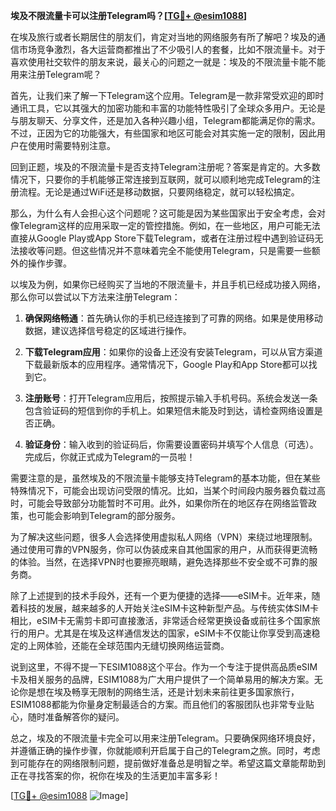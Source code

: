 **埃及不限流量卡可以注册Telegram吗？[[TG💪+ @esim1088](https://t.me/s/esim1088)]**

在埃及旅行或者长期居住的朋友们，肯定对当地的网络服务有所了解吧？埃及的通信市场竞争激烈，各大运营商都推出了不少吸引人的套餐，比如不限流量卡。对于喜欢使用社交软件的朋友来说，最关心的问题之一就是：埃及的不限流量卡能不能用来注册Telegram呢？

首先，让我们来了解一下Telegram这个应用。Telegram是一款非常受欢迎的即时通讯工具，它以其强大的加密功能和丰富的功能特性吸引了全球众多用户。无论是与朋友聊天、分享文件，还是加入各种兴趣小组，Telegram都能满足你的需求。不过，正因为它的功能强大，有些国家和地区可能会对其实施一定的限制，因此用户在使用时需要特别注意。

回到正题，埃及的不限流量卡是否支持Telegram注册呢？答案是肯定的。大多数情况下，只要你的手机能够正常连接到互联网，就可以顺利地完成Telegram的注册流程。无论是通过WiFi还是移动数据，只要网络稳定，就可以轻松搞定。

那么，为什么有人会担心这个问题呢？这可能是因为某些国家出于安全考虑，会对像Telegram这样的应用采取一定的管控措施。例如，在一些地区，用户可能无法直接从Google Play或App Store下载Telegram，或者在注册过程中遇到验证码无法接收等问题。但这些情况并不意味着完全不能使用Telegram，只是需要一些额外的操作步骤。

以埃及为例，如果你已经购买了当地的不限流量卡，并且手机已经成功接入网络，那么你可以尝试以下方法来注册Telegram：

1. **确保网络畅通**：首先确认你的手机已经连接到了可靠的网络。如果是使用移动数据，建议选择信号稳定的区域进行操作。
   
2. **下载Telegram应用**：如果你的设备上还没有安装Telegram，可以从官方渠道下载最新版本的应用程序。通常情况下，Google Play和App Store都可以找到它。

3. **注册账号**：打开Telegram应用后，按照提示输入手机号码。系统会发送一条包含验证码的短信到你的手机上。如果短信未能及时到达，请检查网络设置是否正确。

4. **验证身份**：输入收到的验证码后，你需要设置密码并填写个人信息（可选）。完成后，你就正式成为Telegram的一员啦！

需要注意的是，虽然埃及的不限流量卡能够支持Telegram的基本功能，但在某些特殊情况下，可能会出现访问受限的情况。比如，当某个时间段内服务器负载过高时，可能会导致部分功能暂时不可用。此外，如果你所在的地区存在网络监管政策，也可能会影响到Telegram的部分服务。

为了解决这些问题，很多人会选择使用虚拟私人网络（VPN）来绕过地理限制。通过使用可靠的VPN服务，你可以伪装成来自其他国家的用户，从而获得更流畅的体验。当然，在选择VPN时也要擦亮眼睛，避免选择那些不安全或不可靠的服务商。

除了上述提到的技术手段外，还有一个更为便捷的选择——eSIM卡。近年来，随着科技的发展，越来越多的人开始关注eSIM卡这种新型产品。与传统实体SIM卡相比，eSIM卡无需剪卡即可直接激活，非常适合经常更换设备或前往多个国家旅行的用户。尤其是在埃及这样通信发达的国家，eSIM卡不仅能让你享受到高速稳定的上网体验，还能在全球范围内无缝切换网络运营商。

说到这里，不得不提一下ESIM1088这个平台。作为一个专注于提供高品质eSIM卡及相关服务的品牌，ESIM1088为广大用户提供了一个简单易用的解决方案。无论你是想在埃及畅享无限制的网络生活，还是计划未来前往更多国家旅行，ESIM1088都能为你量身定制最适合的方案。而且他们的客服团队也非常专业贴心，随时准备解答你的疑问。

总之，埃及的不限流量卡完全可以用来注册Telegram。只要确保网络环境良好，并遵循正确的操作步骤，你就能顺利开启属于自己的Telegram之旅。同时，考虑到可能存在的网络限制问题，提前做好准备总是明智之举。希望这篇文章能帮助到正在寻找答案的你，祝你在埃及的生活更加丰富多彩！

[[TG💪+ @esim1088](https://t.me/s/esim1088) ![Image](https://i.postimg.cc/4NQfJmqS/Snipaste-2025-05-13-00-14-12.png)]
